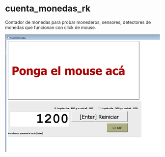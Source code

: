 # cuenta_monedas_rk
Contador de monedas para probar monederos, sensores, detectores de monedas que funcionan con click de mouse.

![Captura de pantalla](https://github.com/andolon/cuenta_monedas_rk/blob/master/captura.png?raw=true)
